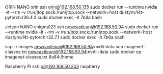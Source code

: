 ORIN NANO
orin
ssh orin@192.168.50.135
sudo docker run --runtime nvidia -it --rm -v /run/jtop.sock:/run/jtop.sock --network=host dustynv/l4t-pytorch:r36.4.0
sudo docker exec -it 7b6a bash

Jetson NANO
enigma123
ssh newcastleuni@192.168.50.94
sudo docker run --runtime nvidia -it --rm -v /run/jtop.sock:/run/jtop.sock --network=host dustynv/l4t-pytorch:r32.7.1
sudo docker exec -it 7b6a bash

scp -r images newcastleuni@192.168.50.94:nvdli-data
scp imagenet-classes.txt newcastleuni@192.168.50.94:nvdli-data
sudo docker cp imagenet-classes.txt 8a84:/home


Raspberry Pi
ssh pi@192.168.50.203
raspberry
